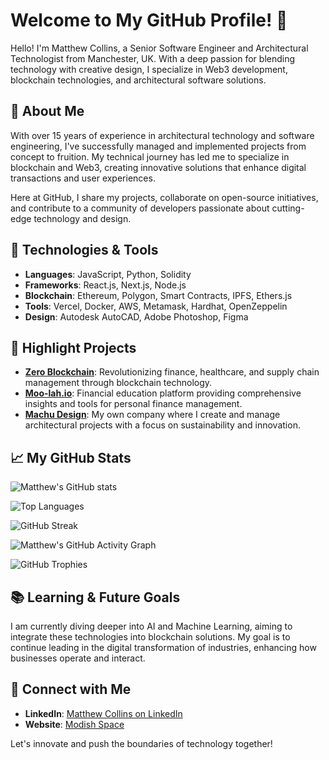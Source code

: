 # Welcome to My GitHub Profile! 👋

Hello! I'm Matthew Collins, a Senior Software Engineer and Architectural Technologist from Manchester, UK. With a deep passion for blending technology with creative design, I specialize in Web3 development, blockchain technologies, and architectural software solutions.

## 🚀 About Me
With over 15 years of experience in architectural technology and software engineering, I've successfully managed and implemented projects from concept to fruition. My technical journey has led me to specialize in blockchain and Web3, creating innovative solutions that enhance digital transactions and user experiences.

Here at GitHub, I share my projects, collaborate on open-source initiatives, and contribute to a community of developers passionate about cutting-edge technology and design.

## 🔧 Technologies & Tools
- **Languages**: JavaScript, Python, Solidity
- **Frameworks**: React.js, Next.js, Node.js
- **Blockchain**: Ethereum, Polygon, Smart Contracts, IPFS, Ethers.js
- **Tools**: Vercel, Docker, AWS, Metamask, Hardhat, OpenZeppelin
- **Design**: Autodesk AutoCAD, Adobe Photoshop, Figma

## 🌟 Highlight Projects
- **[Zero Blockchain](https://zero-blockchain.xyz)**: Revolutionizing finance, healthcare, and supply chain management through blockchain technology.
- **[Moo-lah.io](https://www.moo-lah.io)**: Financial education platform providing comprehensive insights and tools for personal finance management.
- **[Machu Design](https://www.machudesign.com)**: My own company where I create and manage architectural projects with a focus on sustainability and innovation.

## 📈 My GitHub Stats

![Matthew's GitHub stats](https://github-readme-stats.vercel.app/api?username=modish0161&show_icons=true&theme=radical)

![Top Languages](https://github-readme-stats.vercel.app/api/top-langs/?username=modish0161&layout=compact&theme=radical)

![GitHub Streak](https://github-readme-streak-stats.herokuapp.com/?user=modish0161&theme=radical)

![Matthew's GitHub Activity Graph](https://activity-graph.herokuapp.com/graph?username=modish0161&theme=rogue)

![GitHub Trophies](https://github-profile-trophy.vercel.app/?username=modish0161&theme=onedark)


## 📚 Learning & Future Goals
I am currently diving deeper into AI and Machine Learning, aiming to integrate these technologies into blockchain solutions. My goal is to continue leading in the digital transformation of industries, enhancing how businesses operate and interact.

## 🤝 Connect with Me
- **LinkedIn**: [Matthew Collins on LinkedIn](https://www.linkedin.com/in/matthew-collins-modish0161/)
- **Website**: [Modish Space](https://modish-space-portfolio.vercel.app)

Let's innovate and push the boundaries of technology together!
